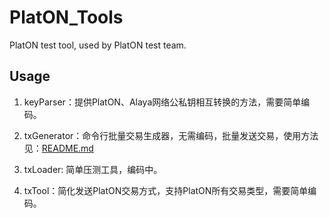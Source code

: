 # PlatON_Tools
PlatON test tool, used by PlatON test team.

## Usage
1. keyParser：提供PlatON、Alaya网络公私钥相互转换的方法，需要简单编码。

2. txGenerator：命令行批量交易生成器，无需编码，批量发送交易，使用方法见：[README.md](txGenerator/README.md)

3. txLoader: 简单压测工具，编码中。

4. txTool：简化发送PlatON交易方式，支持PlatON所有交易类型，需要简单编码。